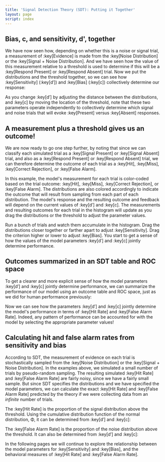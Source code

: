 ```yaml
---
title: 'Signal Detection Theory (SDT): Putting it Together'
layout: page
script: index
---
```


## Bias, <span class="math-var">c</span>, and sensitivity, <span class="math-var">d'</span>, together

We have now seen how, depending on whether this is a noise or signal trial, a measurement of
:key[Evidence] is made from the :key[Noise Distribution] or the :key[Signal + Noise Distribution].
And we have seen how the value of this measurement relative to a threshold is used to determine if
this will be a :key[Respond Present] or :key[Respond Absent] trial. Now we put the distributions and
the threshold together, so we can see how :key[Sensitivity] (:key[d′]) and :key[Bias] (:key[c])
collectively determine our response:

<sdt-example-model>
  <sdt-control run pause reset trials="10" duration="500"></sdt-control>
  <rdk-task count="100" coherence=".5" trials="10" duration="500" wait="500" iti="500"></rdk-task>
  <sdt-model interactive threshold bias distributions sensitivity histogram
    color="response" d="2.5" c="1"></sdt-model>
  <sdt-response feedback="none"></sdt-response>
</sdt-example-model>

As you change :key[d′] by adjusting the distance between the distributions, and :key[c] by moving
the location of the threshold, note that these two parameters operate independently to collectively
determine which signal and noise trials that will evoke :key[Present] versus :key[Absent] responses.

## A measurement plus a threshold gives us an outcome!

We are now ready to go one step further, by noting that since we can classify each simulated trial
as a :key[Signal Present] or :key[Signal Absent] trial, and also as a :key[Respond Present] or
:key[Respond Absent] trial, we can therefore determine the outcome of each trial as a :key[Hit],
:key[Miss], :key[Correct Rejection], or :key[False Alarm].

In this example, the model's measurement for each trial is color-coded based on the trial outcome:
:key[Hit], :key[Miss], :key[Correct Rejection], or :key[False Alarm]. The distributions are also
colored accordingly to indicate the outcome that will result from sampling from each part of each
distribution. The model's response and the resulting outcome and feedback will depend on the current
values of :key[d′] and :key[c]. The measurements and resulting outcomes for each trial in the
histogram will update as you drag the distributions or the threshold to adjust the parameter values.

<sdt-example-model>
  <sdt-control run pause reset trials="10" duration="500"></sdt-control>
  <rdk-task count="100" coherence=".5" trials="10" duration="500" wait="500" iti="500"></rdk-task>
  <sdt-model interactive threshold bias distributions sensitivity histogram
    color="outcome" d="1.5" c="0"></sdt-model>
  <sdt-response trial feedback="outcome"></sdt-response>
</sdt-example-model>

Run a bunch of trials and watch them accumulate in the histogram. Drag the distributions closer
together or farther apart to adjust :key[Sensitivity]. Drag the criterion higher or lower to adjust
:key[Bias]. You start to get a sense of how the values of the model parameters :key[d′] and :key[c]
jointly determine performance.

## Outcomes summarized in an SDT table and ROC space

To get a clearer and more explicit sense of how the model parameters :key[d′] and :key[c] jointly
determine performance, we can summarize the performance of our model using an outcome table and ROC
space, just as we did for human performance previously:

<sdt-example-model>
  <sdt-control run pause reset trials="40" duration="500"></sdt-control>
  <rdk-task count="100" trials="40" duration="500" wait="500" iti="500"></rdk-task>
  <sdt-model interactive threshold bias distributions sensitivity histogram
    color="outcome" d="1.5" c="0"></sdt-model>
  <sdt-response trial feedback="outcome"></sdt-response>
  <sdt-table numeric summary="stimulusRates accuracy" hits="0" misses="0" false-alarms="0" correct-rejections="0">
    </sdt-table>
  <roc-space hr=".5" far=".5" point="all" iso-d="none" iso-c="none"></roc-space>
</sdt-example-model>

Now we can see how the parameters :key[d′] and :key[c] jointly determine the model's performance in
terms of :key[Hit Rate] and :key[False Alarm Rate]. Indeed, any pattern of performance can be
accounted for with the model by selecting the appropriate parameter values!

## Calculating hit and false alarm rates from sensitivity and bias

According to SDT, the measurement of evidence on each trial is stochastically sampled from the
:key[Noise Distribution] or the :key[Signal + Noise Distribution]. In the examples above, we
simulated a small number of trials by pseudo-random sampling. The resulting simulated :key[Hit Rate]
and :key[False Alarm Rate] are fairly noisy, since we have a fairly small sample. But since SDT
specifies the distributions and we have specified the model parameters, we can calculate the exact
:key[Hit Rate] and :key[False Alarm Rate] predicted by the theory if we were collecting data from an
*infinite* number of trials.

The :key[Hit Rate] is the proportion of the signal distribution above the threshold. Using the
cumulative distribution function of the normal distribution, <span class="math-greek">Φ</span>, it
can be determined from :key[d′] and :key[c]:

<sdt-equation-dc2hr></sdt-equation-dc2hr>

<sdt-equation-dc2hr numeric interactive d="0" c="0"></sdt-equation-dc2hr>

The :key[False Alarm Rate] is the proportion of the noise distribution above the threshold. It can
also be determined from :key[d′] and :key[c]:

<sdt-equation-dc2far></sdt-equation-dc2far>

<sdt-equation-dc2far numeric interactive d="0" c="0"></sdt-equation-dc2far>

In the following pages we will continue to explore the relationship between the model parameters for
:key[Sensitivity] and :key[Bias], and the behavioral measures of :key[Hit Rate] and :key[False Alarm
Rate].
